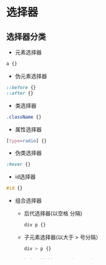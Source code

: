 # 选择器
## 选择器分类

- 元素选择器
```css
a {}
```

- 伪元素选择器
```css
::before {}
::after {}
```

- 类选择器
```css
.className {}
```

- 属性选择器
```css
[type=radio] {}
```  
- 伪类选择器
```css
:hover {}
```  
- id选择器
```css
#id {}
```  
- 组合选择器
  
  - 后代选择器(以空格 分隔)
    ```css
    div p {}
    ``` 
  - 子元素选择器(以大于 > 号分隔）
    ```css
    div > p {}
    ```  
  - 相邻兄弟选择器（以加号 + 分隔）
    ```css
    div + p {}
    ```  
  - 普通兄弟选择器（以波浪号 ～ 分隔）
    ```css
    div ~ p  {}
    ``` 

- 否定选择器
```css
:not(.link) {}
```  

- 通用选择器
```css
* {}
```

## 选择器权重

## 按选择器分
1. `!important` 优先级最高
1.  ID 选择器（0100）
2.  类选择器 / 伪类选择器 / 属性选择器 （0010）
3.  元素选择器 / 伪元素选择器 / 关系选择器（0001）
4.  通配选择器（0000）

## 按css位置分
```内联样式 > <style>css</style> > 外联样式```


## 选择器查找顺序
浏览器是从右向左解析CSS选择器的，因为速度快。
比如有如下css选择器，浏览器先找 .hello的元素，然后去验证上面是否有div 和 .body的。
```
.body div .hello{
  color:red;
}

<body class="body" id="body">
  <div>
    <a class="hello"></a>
  </div>
</body>
```


## 伪元素 vs 伪类
注意伪元素是双冒号：：，可以显示在页面上的
伪类的单冒号：， 表示一个元素的状态，不可以显示在页面

# 非布局样式
- 字体，字重，颜色，大小，行高
- 背景，边框
- 滚动，换行
- 粗体，斜体，下划线
- 其他
- 
## 非布局样式之字体
- 字体族
  - 衬线字体：serif 例如，宋体
  - 非衬线字体：sans-serif 例如，黑体
  - monospace：等宽字体
  - cursiv：手写体
  - fantasy：花体

- 多字体fallback
  
  字体fallback就是当你指定的字体不存在时，系统会自动选择一个。

  ```css
    .chinese {
      font-family: "PingFang SC", "Microsoft Yahei", monospace;
    }
  ```

  "PingFang SC", "Microsoft Yahei" 是具体的字体名称，要加引号。
  
  Monospace 是字体族，不要加引号，如果前面两个字体找不到的话，系统会从Monospace 字体族中找一个具体字体显示。


- 网络字体，自定义字体
  ```css
    @font-face {
      font-family: "IF";
      src: url("./IndieFlow.ttf"); 
    }

    .custome-font {
      font-family: IF;
    }
  ```

  **note**: url("./IndieFlower.ttf")可以是本地字体，也可以是网络字体。如果url("./IndieFlower.ttf"); 是网络上的字体要注意跨域的问题。

- iconfont
  
  原理是使用自定义字体显示成图标的样子。
  https://www.iconfont.cn/

## 非布局样式之行高
## 非布局样式之背景
## 非布局样式之边框
## 非布局样式之滚动
## 非布局样式之文本折行
## 非布局样式之装饰属性